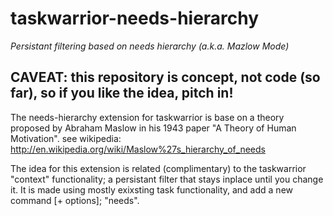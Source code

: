 # taskwarrior-needs-hierarchy
_Persistant filtering based on needs hierarchy (a.k.a. Mazlow Mode)_

CAVEAT: this repository is concept, not code (so far), so if you like the idea, pitch in!
----
The needs-hierarchy extension for taskwarrior is base on a theory proposed by Abraham Maslow in his 1943 paper "A Theory of Human Motivation". see wikipedia: http://en.wikipedia.org/wiki/Maslow%27s_hierarchy_of_needs

The idea for this extension is related (complimentary) to the taskwarrior "context" functionality; a persistant filter that stays inplace until you change it. It is made using mostly exixsting task functionality, and add a new command [+ options]; "needs".
